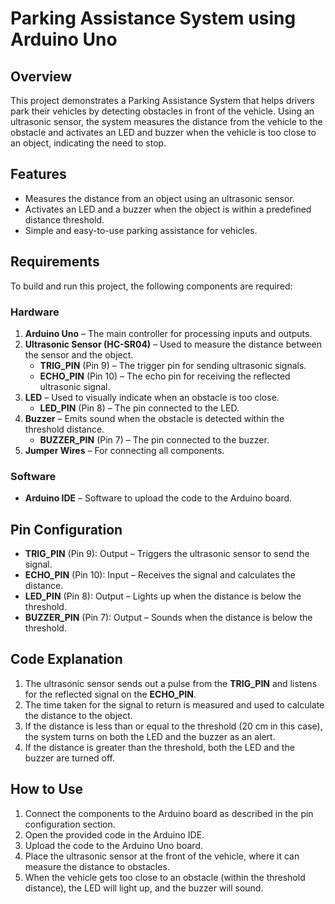 
# Parking Assistance System using Arduino Uno

## Overview
This project demonstrates a Parking Assistance System that helps drivers park their vehicles by detecting obstacles in front of the vehicle. Using an ultrasonic sensor, the system measures the distance from the vehicle to the obstacle and activates an LED and buzzer when the vehicle is too close to an object, indicating the need to stop.

## Features
- Measures the distance from an object using an ultrasonic sensor.
- Activates an LED and a buzzer when the object is within a predefined distance threshold.
- Simple and easy-to-use parking assistance for vehicles.

## Requirements
To build and run this project, the following components are required:

### Hardware
1. **Arduino Uno** – The main controller for processing inputs and outputs.
2. **Ultrasonic Sensor (HC-SR04)** – Used to measure the distance between the sensor and the object.
   - **TRIG_PIN** (Pin 9) – The trigger pin for sending ultrasonic signals.
   - **ECHO_PIN** (Pin 10) – The echo pin for receiving the reflected ultrasonic signal.
3. **LED** – Used to visually indicate when an obstacle is too close.
   - **LED_PIN** (Pin 8) – The pin connected to the LED.
4. **Buzzer** – Emits sound when the obstacle is detected within the threshold distance.
   - **BUZZER_PIN** (Pin 7) – The pin connected to the buzzer.
5. **Jumper Wires** – For connecting all components.

### Software
- **Arduino IDE** – Software to upload the code to the Arduino board.

## Pin Configuration
- **TRIG_PIN** (Pin 9): Output – Triggers the ultrasonic sensor to send the signal.
- **ECHO_PIN** (Pin 10): Input – Receives the signal and calculates the distance.
- **LED_PIN** (Pin 8): Output – Lights up when the distance is below the threshold.
- **BUZZER_PIN** (Pin 7): Output – Sounds when the distance is below the threshold.

## Code Explanation
1. The ultrasonic sensor sends out a pulse from the **TRIG_PIN** and listens for the reflected signal on the **ECHO_PIN**.
2. The time taken for the signal to return is measured and used to calculate the distance to the object.
3. If the distance is less than or equal to the threshold (20 cm in this case), the system turns on both the LED and the buzzer as an alert.
4. If the distance is greater than the threshold, both the LED and the buzzer are turned off.

## How to Use
1. Connect the components to the Arduino board as described in the pin configuration section.
2. Open the provided code in the Arduino IDE.
3. Upload the code to the Arduino Uno board.
4. Place the ultrasonic sensor at the front of the vehicle, where it can measure the distance to obstacles.
5. When the vehicle gets too close to an obstacle (within the threshold distance), the LED will light up, and the buzzer will sound.
